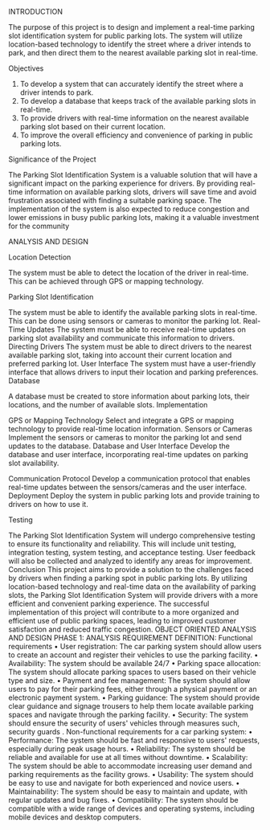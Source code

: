 INTRODUCTION

The purpose of this project is to design and implement a real-time parking slot identification system for public parking lots. The system will utilize location-based technology to identify the street where a driver intends to park, and then direct them to the nearest available parking slot in real-time.


Objectives


1.	To develop a system that can accurately identify the street where a driver intends to park.
2.	To develop a database that keeps track of the available parking slots in real-time.
3.	To provide drivers with real-time information on the nearest available parking slot based on their current location.
4.	To improve the overall efficiency and convenience of parking in public parking lots.


Significance of the Project


The Parking Slot Identification System is a valuable solution that will have a significant impact on the parking experience for drivers. By providing real-time information on available parking slots, drivers will save time and avoid frustration associated with finding a suitable parking space. The implementation of the system is also expected to reduce congestion and lower emissions in busy public parking lots, making it a valuable investment for the community

ANALYSIS AND DESIGN

Location Detection

The system must be able to detect the location of the driver in real-time. This can be achieved through GPS or mapping technology.

Parking Slot Identification

The system must be able to identify the available parking slots in real-time. This can be done using sensors or cameras to monitor the parking lot.
Real-Time Updates
The system must be able to receive real-time updates on parking slot availability and communicate this information to drivers.
Directing Drivers
The system must be able to direct drivers to the nearest available parking slot, taking into account their current location and preferred parking lot.
User Interface
The system must have a user-friendly interface that allows drivers to input their location and parking preferences.
Database

A database must be created to store information about parking lots, their locations, and the number of available slots.
Implementation

GPS or Mapping Technology
Select and integrate a GPS or mapping technology to provide real-time location information.
Sensors or Cameras
Implement the sensors or cameras to monitor the parking lot and send updates to the database.
Database and User Interface
Develop the database and user interface, incorporating real-time updates on parking slot availability.

Communication Protocol
Develop a communication protocol that enables real-time updates between the sensors/cameras and the user interface.
Deployment
Deploy the system in public parking lots and provide training to drivers on how to use it.

Testing


The Parking Slot Identification System will undergo comprehensive testing to ensure its functionality and reliability. This will include unit testing, integration testing, system testing, and acceptance testing. User feedback will also be collected and analyzed to identify any areas for improvement.
Conclusion
This project aims to provide a solution to the challenges faced by drivers when finding a parking spot in public parking lots. By utilizing location-based technology and real-time data on the availability of parking slots, the Parking Slot Identification System will provide drivers with a more efficient and convenient parking experience. The successful implementation of this project will contribute to a more organized and efficient use of public parking spaces, leading to improved customer satisfaction and reduced traffic congestion.
OBJECT ORIENTED ANALYSIS AND DESIGN PHASE 1:
ANALYSIS REQUIREMENT DEFINITION:
Functional requirements
•	User registration: The car parking system should allow users to create an account and register their vehicles to use the parking facility.
•	Availability: The system should be available 24/7
•	Parking space allocation: The system should allocate parking spaces to users based on their vehicle type and size.
•	Payment and fee management: The system should allow users to pay for their parking fees, either through a physical payment or an electronic payment system.
•	Parking guidance: The system should provide clear guidance and signage trousers to help them locate available parking spaces and navigate through the parking facility.
•	Security: The system should ensure the security of users' vehicles through measures such, security guards .
Non-functional requirements for a car parking system:
•	Performance: The system should be fast and responsive to users' requests, especially during peak usage hours.
•	Reliability: The system should be reliable and available for use at all times without downtime.
•	Scalability: The system should be able to accommodate increasing user demand and parking requirements as the facility grows.
•	Usability: The system should be easy to use and navigate for both experienced and novice users.
•	Maintainability: The system should be easy to maintain and update, with regular updates and bug fixes.
•	 Compatibility: The system should be compatible with a wide range of devices and operating systems, including mobile devices and desktop computers.
